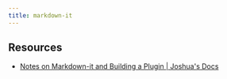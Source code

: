 ```yaml
---
title: markdown-it
---
```

## Resources

- [Notes on Markdown-it and Building a Plugin | Joshua's Docs](https://docs.joshuatz.com/cheatsheets/node-and-npm/markdown-it/)
